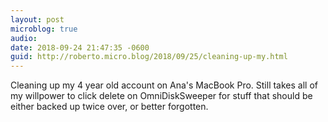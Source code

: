 ```yaml
---
layout: post
microblog: true
audio: 
date: 2018-09-24 21:47:35 -0600
guid: http://roberto.micro.blog/2018/09/25/cleaning-up-my.html
---
```

Cleaning up my 4 year old account on Ana's MacBook Pro. Still takes all of my willpower to click delete on OmniDiskSweeper for stuff that should be either backed up twice over, or better forgotten. 
